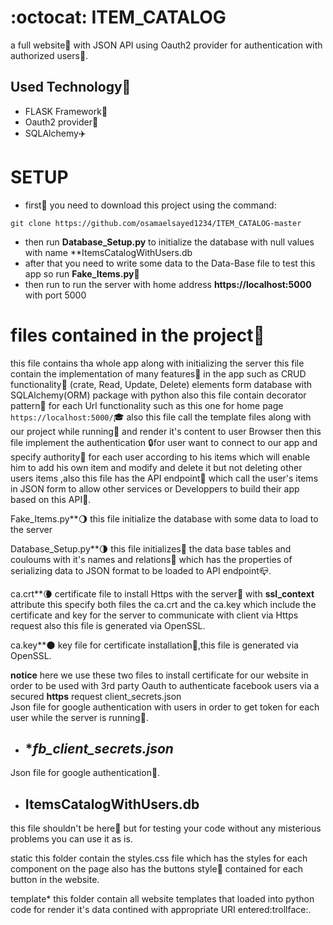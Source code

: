 # :octocat: ITEM_CATALOG  
a full website:milky_way: with JSON API using Oauth2 provider for authentication with authorized users:rocket:.

## Used Technology:hammer:
* FLASK Framework:statue_of_liberty:
* Oauth2 provider:rainbow:
* SQLAlchemy:airplane:
# SETUP  
* first:pushpin: you need to download this project using the command: 
```
git clone https://github.com/osamaelsayed1234/ITEM_CATALOG-master
```
* then run **Database_Setup.py** to initialize the database with null values with name **ItemsCatalogWithUsers.db 
* after that you need to write some data to the Data-Base file to test this app so run **Fake_Items.py**:ring:
* then run  to run the server with home address **https://localhost:5000** with port 5000

# files contained in the project:seedling:
  
this file contains tha whole app along with initializing the server 
this file contain the implementation of many features:gift: in the app such as CRUD functionality:palm_tree: (crate, Read, Update, Delete) elements form database with SQLAlchemy(ORM) package with python also this file contain decorator pattern:ear_of_rice: for each Url functionality such as this one for home page ```https://localhost:5000/```:mortar_board: also this file call the template files along with our project while running:tada: and render it's content to user Browser then this file implement the authentication :lock:for user want to connect to our app and specify authority:key: for each user according to his items which will enable him to add his own item and modify and delete it but not deleting other users items
,also this file has the API endpoint:electric_plug: which call the user's items in JSON form to allow other services or Developpers to build their app based on this API:bath:.

  Fake_Items.py**:waning_gibbous_moon: 
this file initialize the database with some data to load to the server

 Database_Setup.py**:last_quarter_moon: 
this file initializes:syringe: the data base tables and couloums with it's names and relations:scroll: which has the properties of serializing data to JSON format to be loaded to API endpoint:mailbox_closed:. 

 ca.crt**:waning_crescent_moon: 
certificate file to install Https with the server:lock_with_ink_pen: with **ssl_context** attribute this specify both files the ca.crt and the ca.key which include the certificate and key for the server to communicate with client via Https request also this file is generated via OpenSSL.

 ca.key**:new_moon: 
key file for certificate installation:closed_lock_with_key:,this file is generated via OpenSSL.

**notice**
here we use these two files to install certificate for our website in order to be used with 3rd party Oauth to authenticate facebook users via a secured **https** request
  client_secrets.json  
Json file for google authentication with users in order to get token for each user while the server is running:trumpet:.

* ## **fb_client_secrets.json*  
Json file for google authentication:saxophone:.

* ## **ItemsCatalogWithUsers.db**
this file shouldn't be here:bookmark: but for testing your code without any misterious problems you can use it as is.

  static 
this folder contain the styles.css file which has the styles for each component on the page also has the buttons style:snake: contained for each button in the website.

 template* 
this folder contain all website templates that loaded into python code for render it's data contined with appropriate URI entered:trollface:.
